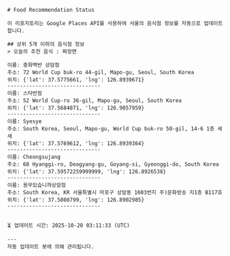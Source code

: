 
    # Food Recommendation Status

    이 리포지토리는 Google Places API를 사용하여 서울의 음식점 정보를 자동으로 업데이트합니다.

    ## 상위 5개 이하의 음식점 정보
    > 오늘의 추천 음식 : 짜장면

	이름: 중화백반 상암점
	주소: 72 World Cup buk-ro 44-gil, Mapo-gu, Seoul, South Korea
	위치: {'lat': 37.5775661, 'lng': 126.8939671}
	------------------------------
	이름: 스타반점
	주소: 52 World Cup-ro 36-gil, Mapo-gu, Seoul, South Korea
	위치: {'lat': 37.5684071, 'lng': 126.9057959}
	------------------------------
	이름: Syesye
	주소: South Korea, Seoul, Mapo-gu, World Cup buk-ro 50-gil, 14-6 1층 셰셰
	위치: {'lat': 37.5769612, 'lng': 126.8939364}
	------------------------------
	이름: Cheongsujang
	주소: 68 Hyanggi-ro, Deogyang-gu, Goyang-si, Gyeonggi-do, South Korea
	위치: {'lat': 37.59572259999999, 'lng': 126.8926538}
	------------------------------
	이름: 용무있습니까상암점
	주소: South Korea, KR 서울특별시 마포구 상암동 1603번지 주)문화방송 지1층 B117호
	위치: {'lat': 37.5808799, 'lng': 126.8902985}
	------------------------------


    ⏳ 업데이트 시간: 2025-10-20 03:11:33 (UTC)

    ---
    자동 업데이트 봇에 의해 관리됩니다.
    